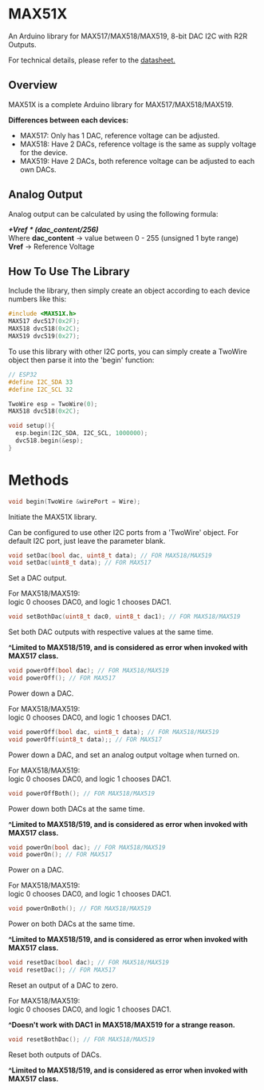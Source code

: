 # MAX51X
An Arduino library for MAX517/MAX518/MAX519, 8-bit DAC I2C with R2R Outputs.

For technical details, please refer to the [datasheet.](https://datasheets.maximintegrated.com/en/ds/MAX517-MAX519.pdf)

## Overview
MAX51X is a complete Arduino library for MAX517/MAX518/MAX519.

**Differences between each devices:**<br>
- MAX517: Only has 1 DAC, reference voltage can be adjusted.
- MAX518: Have 2 DACs, reference voltage is the same as supply voltage for the device.
- MAX519: Have 2 DACs, both reference voltage can be adjusted to each own DACs.

## Analog Output
Analog output can be calculated by using the following formula:

***+Vref \* (dac_content/256)*** <br>
Where **dac_content** -> value between 0 - 255 (unsigned 1 byte range)<br>
      **Vref** -> Reference Voltage

## How To Use The Library
Include the library, then simply create an object according to each device numbers like this:
```C
#include <MAX51X.h>
MAX517 dvc517(0x2F);
MAX518 dvc518(0x2C);
MAX519 dvc519(0x27);
```

To use this library with other I2C ports, you can simply create a TwoWire object then parse it into the 'begin' function:
```C
// ESP32
#define I2C_SDA 33
#define I2C_SCL 32

TwoWire esp = TwoWire(0);
MAX518 dvc518(0x2C);

void setup(){
  esp.begin(I2C_SDA, I2C_SCL, 1000000);
  dvc518.begin(&esp);
}
```

# Methods
```C
void begin(TwoWire &wirePort = Wire);
```
Initiate the MAX51X library.

Can be configured to use other I2C ports from a 'TwoWire' object. For default I2C port, just leave the parameter blank.

```C
void setDac(bool dac, uint8_t data); // FOR MAX518/MAX519
void setDac(uint8_t data); // FOR MAX517
```
Set a DAC output.

For MAX518/MAX519:<br>
logic 0 chooses DAC0, and logic 1 chooses DAC1.

```C
void setBothDac(uint8_t dac0, uint8_t dac1); // FOR MAX518/MAX519
```
Set both DAC outputs with respective values at the same time.

**^Limited to MAX518/519, and is considered as error when invoked with MAX517 class.**

```C
void powerOff(bool dac); // FOR MAX518/MAX519
void powerOff(); // FOR MAX517
```
Power down a DAC.

For MAX518/MAX519:<br>
logic 0 chooses DAC0, and logic 1 chooses DAC1.

```C
void powerOff(bool dac, uint8_t data); // FOR MAX518/MAX519
void powerOff(uint8_t data);; // FOR MAX517
```
Power down a DAC, and set an analog output voltage when turned on.

For MAX518/MAX519:<br>
logic 0 chooses DAC0, and logic 1 chooses DAC1.

```C
void powerOffBoth(); // FOR MAX518/MAX519
```
Power down both DACs at the same time.

**^Limited to MAX518/519, and is considered as error when invoked with MAX517 class.**

```C
void powerOn(bool dac); // FOR MAX518/MAX519
void powerOn(); // FOR MAX517
```
Power on a DAC.

For MAX518/MAX519:<br>
logic 0 chooses DAC0, and logic 1 chooses DAC1.

```C
void powerOnBoth(); // FOR MAX518/MAX519
```
Power on both DACs at the same time.

**^Limited to MAX518/519, and is considered as error when invoked with MAX517 class.**

```C
void resetDac(bool dac); // FOR MAX518/MAX519
void resetDac(); // FOR MAX517
```
Reset an output of a DAC to zero.

For MAX518/MAX519:<br>
logic 0 chooses DAC0, and logic 1 chooses DAC1.

**^Doesn't work with DAC1 in MAX518/MAX519 for a strange reason.**

```C
void resetBothDac(); // FOR MAX518/MAX519
```
Reset both outputs of DACs.

**^Limited to MAX518/519, and is considered as error when invoked with MAX517 class.**

